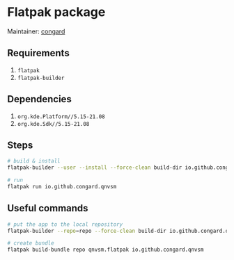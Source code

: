 # Flatpak package

Maintainer: [congard](https://github.com/congard)

## Requirements

1. `flatpak`
2. `flatpak-builder`

## Dependencies

1. `org.kde.Platform//5.15-21.08`
2. `org.kde.Sdk//5.15-21.08`

## Steps

```bash
# build & install
flatpak-builder --user --install --force-clean build-dir io.github.congard.qnvsm.yml

# run
flatpak run io.github.congard.qnvsm
```

## Useful commands

```bash
# put the app to the local repository
flatpak-builder --repo=repo --force-clean build-dir io.github.congard.qnvsm.yml

# create bundle
flatpak build-bundle repo qnvsm.flatpak io.github.congard.qnvsm
```
